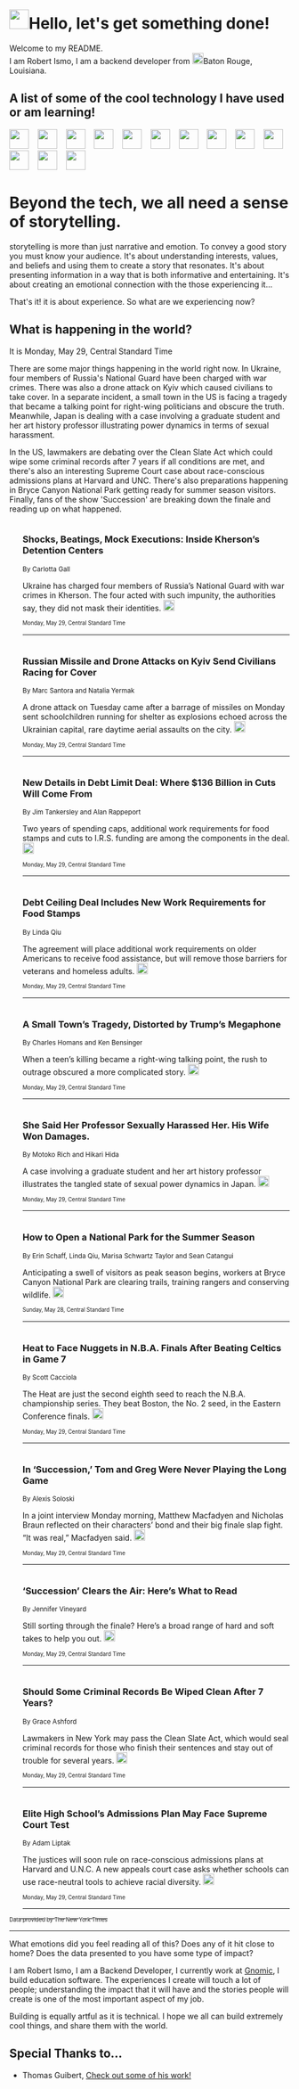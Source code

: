 <h1><img src="https://emojis.slackmojis.com/emojis/images/1643514375/3493/hot-coffee.gif?1643514375" width="35"/>Hello, let's get something done!</h1>

<p>Welcome to my README.<br/>
I am Robert Ismo, I am a backend developer from <img src="https://emojis.slackmojis.com/emojis/images/1638395689/50435/moulin_rouge.png?1638395689" width="20"/>Baton Rouge, Louisiana.</p>
<h2>A list of some of the cool technology I have used or am learning!</h2>
<p>
<img src="https://emojis.slackmojis.com/emojis/images/1643516091/21142/meow_bongotap.gif?1643516091" width="35" alt="">
<img src="https://img.shields.io/badge/Favorite%20Frontend%20Framework-SvelteKit-f83903" alt="">
<img src="https://img.shields.io/badge/Second%20Favorite-Vue-40b581" alt="">
<img src="https://img.shields.io/badge/Most%20Used%20Runtime-Nodejs-78b061" alt="">
<img src="https://emojis.slackmojis.com/emojis/images/1643517416/34482/fire.gif?1643517416" width="35" alt="">
<img src="https://img.shields.io/badge/Javascript%20But%20Better-Typescript-0078ca" alt="">
<img src="https://img.shields.io/badge/Favorite%20Language-Elixir-3e244d" alt="">
<img src="https://img.shields.io/badge/Containerize%20Everything-Docker-6ac9ef" alt="">
<img src="https://emojis.slackmojis.com/emojis/images/1643514596/5999/meow_party.gif?1643514596" width="35" alt="">
<img src="https://img.shields.io/badge/API%20Love%20Language-Graphql-de32a5" alt="">
<img src="https://img.shields.io/badge/Our%20Favorite%20Version%20Controller-Git-e94f33" alt="">
<img src="https://img.shields.io/badge/Favorite%20Database-Redis-d42d1d" alt="">
<img src="https://emojis.slackmojis.com/emojis/images/1643514559/5584/deployparrot.gif?1643514559" width="35" alt="">
<img src="https://img.shields.io/badge/Container%20Interstate-RabbitMQ-f66200" alt="">
<img src="https://img.shields.io/badge/Gotta%20Learn-Kubernetes-316adf" alt="">
<img src="https://img.shields.io/badge/Really%20Mature%20Now-WASM-654fef" alt="">
<img src="https://emojis.slackmojis.com/emojis/images/1666642497/61942/dance_vibe.gif?1666642497" width="35" alt="">
<img src="https://img.shields.io/badge/For%20My%20M1-ARM64-657d96" alt="">
<img src="https://img.shields.io/badge/Loving%20This%20So%20Much-TailwindCSS-17bcb5" alt="">
<img src="https://img.shields.io/badge/Cool%20Build%20Tool-Vite-f9cb24" alt="">
<img src="https://emojis.slackmojis.com/emojis/images/1669231376/62819/working-on-it.gif?1669231376" width="35" alt="">
<img src="https://img.shields.io/badge/Fun%20and%20Easy%20Database-MongoDB-5f8c49" alt="">
<img src="https://img.shields.io/badge/JS%20Life%20Support-NPM-c73737" alt="">
<img src="https://img.shields.io/badge/I%20Liked%20It-DynamoDB-0073b9" alt="">
<img src="https://emojis.slackmojis.com/emojis/images/1643514045/46/question.gif?1643514045" width="35" alt="">
<img src="https://img.shields.io/badge/cool-React-60d6f9" alt="">
<img src="https://img.shields.io/badge/Future%20Big%20Project-Lambda-f37e00" alt="">
<img src="https://img.shields.io/badge/NPM%20But%20Better-PNPM-f1aa07" alt="">
<img src="https://emojis.slackmojis.com/emojis/images/1643514943/9662/fbwow.gif?1643514943" width="35" alt="">
<img src="https://img.shields.io/badge/First%20Language-C-662079" alt="">
<img src="https://img.shields.io/badge/Where%20I%20Deploy%20Frontend-Vercel-000000" alt="">
<img src="https://img.shields.io/badge/Who%20Does%20not%20Want%20an%20App-Swift-f9492a" alt="">
<img src="https://emojis.slackmojis.com/emojis/images/1643514058/151/javascript.png?1643514058" width="35" alt="">
<img src="https://img.shields.io/badge/cool-Python-fbd542" alt="">
<img src="https://img.shields.io/badge/Favorite%20Something-Stripe-656cdc" alt="">
<img src="https://img.shields.io/badge/Of%20Course-HTML5-ed6327" alt="">
<img src="https://emojis.slackmojis.com/emojis/images/1660415405/60731/bomb.gif?1660415405" width="35" alt="">
<img src="https://img.shields.io/badge/hate-CSS-2964ec" alt="">
<img src="https://img.shields.io/badge/Learning-CircleCI-141215" alt="">
<img src="https://img.shields.io/badge/Learning-Rust-fbbb3b" alt="">
<img src="https://emojis.slackmojis.com/emojis/images/1660415397/60712/writing-hand.gif?1660415397" width="35" alt="">
<img src="https://img.shields.io/badge/Dev%20Browser%20of%20Choice-Firefox-cc4e26" alt="">
<img src="https://img.shields.io/badge/Recoverying%20From%20Windows-UNIX-1781e3" alt="">
<img src="https://img.shields.io/badge/LOVE-LogSeq-90c1c2" alt="">
<img src="https://emojis.slackmojis.com/emojis/images/1643514066/223/kirby.gif?1643514066" width="35" alt="">
<img src="https://img.shields.io/badge/Daily%20Driver-MacOS-e6e6e8" alt="">
<img src="https://img.shields.io/badge/Git%20Server-Github-000000" alt="">
<img src="https://img.shields.io/badge/enjoyable-EC2-f17428" alt="">
<img src="https://emojis.slackmojis.com/emojis/images/1643514239/2069/excited.gif?1643514239" width="35" alt="">
</p>
<h1>Beyond the tech, we all need a sense of storytelling.</h1>
<p>storytelling is more than just narrative and emotion. To convey a good story you must know your audience. It's about understanding interests, values, and beliefs and using them to create a story that resonates. It's about presenting information in a way that is both informative and entertaining. It's about creating an emotional connection with the those experiencing it...</p>
<p>That's it! it is about experience. So what are we experiencing now?</p>
<h2>What is happening in the world?</h2>
<p>It is Monday, May 29, Central Standard Time</p>
<p>
There are some major things happening in the world right now. In Ukraine, four members of Russia&#39;s National Guard have been charged with war crimes. There was also a drone attack on Kyiv which caused civilians to take cover. In a separate incident, a small town in the US is facing a tragedy that became a talking point for right-wing politicians and obscure the truth. Meanwhile, Japan is dealing with a case involving a graduate student and her art history professor illustrating power dynamics in terms of sexual harassment. 

In the US, lawmakers are debating over the Clean Slate Act which could wipe some criminal records after 7 years if all conditions are met, and there&#39;s also an interesting Supreme Court case about race-conscious admissions plans at Harvard and UNC. There&#39;s also preparations happening in Bryce Canyon National Park getting ready for summer season visitors. Finally, fans of the show &#39;Succession&#39; are breaking down the finale and reading up on what happened.</p>
<ol>
<img src="https://img.shields.io/badge/-world-blue" alt="">
<h3>Shocks, Beatings, Mock Executions: Inside Kherson’s Detention Centers</h3>
<sub>By Carlotta Gall</sub>
<p>Ukraine has charged four members of Russia’s National Guard with war crimes in Kherson. The four acted with such impunity, the authorities say, they did not mask their identities.  <a href="https://nyti.ms/3BZIPar"><img src="https://developer.nytimes.com/files/poweredby_nytimes_30b.png?v=1583354208352" height="20"></a></p>
<sub><sub>Monday, May 29, Central Standard Time</sub></sub>
<hr/>
<img src="https://img.shields.io/badge/-world-blue" alt="">
<h3>Russian Missile and Drone Attacks on Kyiv Send Civilians Racing for Cover</h3>
<sub>By Marc Santora and Natalia Yermak</sub>
<p>A drone attack on Tuesday came after a barrage of missiles on Monday sent schoolchildren running for shelter as explosions echoed across the Ukrainian capital, rare daytime aerial assaults on the city.  <a href="https://nyti.ms/45ATdCU"><img src="https://developer.nytimes.com/files/poweredby_nytimes_30b.png?v=1583354208352" height="20"></a></p>
<sub><sub>Monday, May 29, Central Standard Time</sub></sub>
<hr/>
<img src="https://img.shields.io/badge/-business-blue" alt="">
<h3>New Details in Debt Limit Deal: Where $136 Billion in Cuts Will Come From</h3>
<sub>By Jim Tankersley and Alan Rappeport</sub>
<p>Two years of spending caps, additional work requirements for food stamps and cuts to I.R.S. funding are among the components in the deal.  <a href="https://nyti.ms/3IMU0Hf"><img src="https://developer.nytimes.com/files/poweredby_nytimes_30b.png?v=1583354208352" height="20"></a></p>
<sub><sub>Monday, May 29, Central Standard Time</sub></sub>
<hr/>
<img src="https://img.shields.io/badge/-us-blue" alt="">
<h3>Debt Ceiling Deal Includes New Work Requirements for Food Stamps</h3>
<sub>By Linda Qiu</sub>
<p>The agreement will place additional work requirements on older Americans to receive food assistance, but will remove those barriers for veterans and homeless adults.  <a href="https://nyti.ms/3N1l9bT"><img src="https://developer.nytimes.com/files/poweredby_nytimes_30b.png?v=1583354208352" height="20"></a></p>
<sub><sub>Monday, May 29, Central Standard Time</sub></sub>
<hr/>
<img src="https://img.shields.io/badge/-us-blue" alt="">
<h3>A Small Town’s Tragedy, Distorted by Trump’s Megaphone</h3>
<sub>By Charles Homans and Ken Bensinger</sub>
<p>When a teen’s killing became a right-wing talking point, the rush to outrage obscured a more complicated story.  <a href="https://nyti.ms/3C7fsCN"><img src="https://developer.nytimes.com/files/poweredby_nytimes_30b.png?v=1583354208352" height="20"></a></p>
<sub><sub>Monday, May 29, Central Standard Time</sub></sub>
<hr/>
<img src="https://img.shields.io/badge/-world-blue" alt="">
<h3>She Said Her Professor Sexually Harassed Her. His Wife Won Damages.</h3>
<sub>By Motoko Rich and Hikari Hida</sub>
<p>A case involving a graduate student and her art history professor illustrates the tangled state of sexual power dynamics in Japan.  <a href="https://nyti.ms/3ozH8NA"><img src="https://developer.nytimes.com/files/poweredby_nytimes_30b.png?v=1583354208352" height="20"></a></p>
<sub><sub>Monday, May 29, Central Standard Time</sub></sub>
<hr/>
<img src="https://img.shields.io/badge/-us-blue" alt="">
<h3>How to Open a National Park for the Summer Season</h3>
<sub>By Erin Schaff, Linda Qiu, Marisa Schwartz Taylor and Sean Catangui</sub>
<p>Anticipating a swell of visitors as peak season begins, workers at Bryce Canyon National Park are clearing trails, training rangers and conserving wildlife.  <a href="https://nyti.ms/3ILGsM9"><img src="https://developer.nytimes.com/files/poweredby_nytimes_30b.png?v=1583354208352" height="20"></a></p>
<sub><sub>Sunday, May 28, Central Standard Time</sub></sub>
<hr/>
<img src="https://img.shields.io/badge/-sports-blue" alt="">
<h3>Heat to Face Nuggets in N.B.A. Finals After Beating Celtics in Game 7</h3>
<sub>By Scott Cacciola</sub>
<p>The Heat are just the second eighth seed to reach the N.B.A. championship series. They beat Boston, the No. 2 seed, in the Eastern Conference finals.  <a href="https://nyti.ms/3BYAJie"><img src="https://developer.nytimes.com/files/poweredby_nytimes_30b.png?v=1583354208352" height="20"></a></p>
<sub><sub>Monday, May 29, Central Standard Time</sub></sub>
<hr/>
<img src="https://img.shields.io/badge/-arts-blue" alt="">
<h3>In ‘Succession,’ Tom and Greg Were Never Playing the Long Game</h3>
<sub>By Alexis Soloski</sub>
<p>In a joint interview Monday morning, Matthew Macfadyen and Nicholas Braun reflected on their characters’ bond and their big finale slap fight. “It was real,” Macfadyen said.  <a href="https://nyti.ms/3WGDWfQ"><img src="https://developer.nytimes.com/files/poweredby_nytimes_30b.png?v=1583354208352" height="20"></a></p>
<sub><sub>Monday, May 29, Central Standard Time</sub></sub>
<hr/>
<img src="https://img.shields.io/badge/-arts-blue" alt="">
<h3>‘Succession’ Clears the Air: Here’s What to Read</h3>
<sub>By Jennifer Vineyard</sub>
<p>Still sorting through the finale? Here’s a broad range of hard and soft takes to help you out.  <a href="https://nyti.ms/3OM8omO"><img src="https://developer.nytimes.com/files/poweredby_nytimes_30b.png?v=1583354208352" height="20"></a></p>
<sub><sub>Monday, May 29, Central Standard Time</sub></sub>
<hr/>
<img src="https://img.shields.io/badge/-nyregion-blue" alt="">
<h3>Should Some Criminal Records Be Wiped Clean After 7 Years?</h3>
<sub>By Grace Ashford</sub>
<p>Lawmakers in New York may pass the Clean Slate Act, which would seal criminal records for those who finish their sentences and stay out of trouble for several years.  <a href="https://nyti.ms/3WFXP6F"><img src="https://developer.nytimes.com/files/poweredby_nytimes_30b.png?v=1583354208352" height="20"></a></p>
<sub><sub>Monday, May 29, Central Standard Time</sub></sub>
<hr/>
<img src="https://img.shields.io/badge/-us-blue" alt="">
<h3>Elite High School’s Admissions Plan May Face Supreme Court Test</h3>
<sub>By Adam Liptak</sub>
<p>The justices will soon rule on race-conscious admissions plans at Harvard and U.N.C. A new appeals court case asks whether schools can use race-neutral tools to achieve racial diversity.  <a href="https://nyti.ms/3WFLaR5"><img src="https://developer.nytimes.com/files/poweredby_nytimes_30b.png?v=1583354208352" height="20"></a></p>
<sub><sub>Monday, May 29, Central Standard Time</sub></sub>
<hr/>
</ol>
<a href="https://developer.nytimes.com"><sub><sub>Data provided by The New York Times</sub></sub></a>
<hr/>
<p>What emotions did you feel reading all of this? Does any of it hit close to home? Does the data presented to you have some type of impact?</p>
<p>I am Robert Ismo, I am a Backend Developer, I currently work at <a href="https://gnomic.education/">Gnomic</a>, I build education software. The experiences I create will touch a lot of people; understanding the impact that it will have and the stories people will create is one of the most important aspect of my job.</p>
<p>Building is equally artful as it is technical. I hope we all can build extremely cool things, and share them with the world.</p>
<h2>Special Thanks to...</h2>
<ul>
<li>Thomas Guibert, <a href="https://github.com/thmsgbrt/thmsgbrt">Check out some of his work!</a></li>
</ul>